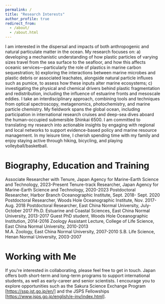 ```yaml
---
permalink: /
title: "Research Interests"
author_profile: true
redirect_from: 
  - /about/
  - /about.html
---
```

I am interested in the dispersal and impacts of both anthropogenic and natural particulate matter in the ocean. My research focuses on: a) developing a mechanistic understanding of how plastic particles of varying sizes travel from the sea surface to the seafloor, and how this affects oceanic services—particularly the role of plastics in marine carbon sequestration; b) exploring the interactions between marine microbes and plastic debris or associated leachates, alongside natural particle influxes such as pumice, to assess how these inputs alter marine ecosystems; c) investigating the physical and chemical drivers behind plastic fragmentation and redistribution, including the influence of estuarine fronts and mesoscale eddies.
I take an interdisciplinary approach, combining tools and techniques from optical spectroscopy, metagenomics, photochemistry, and marine particle chemistry. My fieldwork spans the global ocean, including participation in international research cruises and deep-sea dives aboard the human-occupied submersible Shinkai 6500. I am committed to translating my research into actionable insights by engaging with regional and local networks to support evidence-based policy and marine resource management. In my leisure time, I cherish spending time with my family and enjoy staying active through hiking, bicycling, and playing volleyball/basketball.  

Biography, Education and Training
======
Associate Researcher with Tenure, Japan Agency for Marine-Earth Science and Technology, 2023-Present
Tenure-track Researcher, Japan Agency for Marine-Earth Science and Technology, 2020-2023
Postdoctoral Researcher, Harbor Branch Oceanographic Institute, Sept. 2018- Sept. 2020
Postdoctoral Researcher, Woods Hole Oceanographic Institute, Nov. 2017- Aug. 2018
Postdoctoral Researcher, East China Normal University, July-October 2017
Ph.D. Estuarine and Coastal Sciences, East China Normal University, 2013-2017
Guest PhD student, Woods Hole Oceanographic Institution, 2014-2016
Zoology Assistant Lecture, College of Life Science, East China Normal University, 2010-2013   
M.A. Zoology, East China Normal University, 2007-2010
S.B. Life Science, Henan Normal University, 2003-2007

Working with Me
======
If you're interested in collaborating, please feel free to get in touch. Japan offers both short-term and long-term programs to support international students, as well as early-career and senior scientists. I encourage you to explore opportunities such as the Sakura Science Exchange Program [https://ssp.jst.go.jp/en/] and the JSPS Fellowships [https://www.jsps.go.jp/english/e-inv/index.html].

